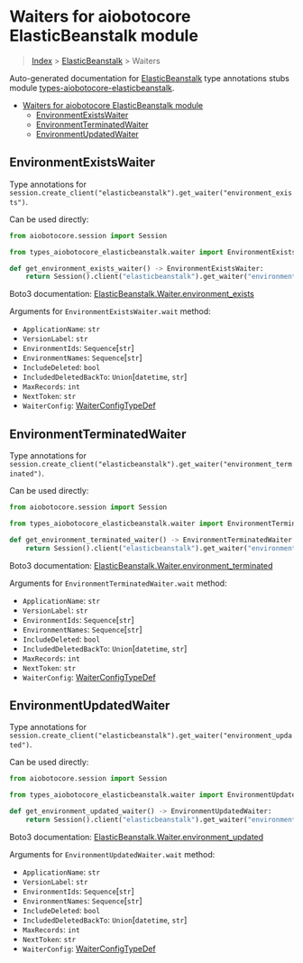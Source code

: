 <a id="waiters-for-aiobotocore-elasticbeanstalk-module"></a>

# Waiters for aiobotocore ElasticBeanstalk module

> [Index](../README.md) > [ElasticBeanstalk](./README.md) > Waiters

Auto-generated documentation for
[ElasticBeanstalk](https://boto3.amazonaws.com/v1/documentation/api/latest/reference/services/elasticbeanstalk.html#ElasticBeanstalk)
type annotations stubs module
[types-aiobotocore-elasticbeanstalk](https://pypi.org/project/types-aiobotocore-elasticbeanstalk/).

- [Waiters for aiobotocore ElasticBeanstalk module](#waiters-for-aiobotocore-elasticbeanstalk-module)
  - [EnvironmentExistsWaiter](#environmentexistswaiter)
  - [EnvironmentTerminatedWaiter](#environmentterminatedwaiter)
  - [EnvironmentUpdatedWaiter](#environmentupdatedwaiter)

<a id="environmentexistswaiter"></a>

## EnvironmentExistsWaiter

Type annotations for
`session.create_client("elasticbeanstalk").get_waiter("environment_exists")`.

Can be used directly:

```python
from aiobotocore.session import Session

from types_aiobotocore_elasticbeanstalk.waiter import EnvironmentExistsWaiter

def get_environment_exists_waiter() -> EnvironmentExistsWaiter:
    return Session().client("elasticbeanstalk").get_waiter("environment_exists")
```

Boto3 documentation:
[ElasticBeanstalk.Waiter.environment_exists](https://boto3.amazonaws.com/v1/documentation/api/latest/reference/services/elasticbeanstalk.html#ElasticBeanstalk.Waiter.EnvironmentExists)

Arguments for `EnvironmentExistsWaiter.wait` method:

- `ApplicationName`: `str`
- `VersionLabel`: `str`
- `EnvironmentIds`: `Sequence`\[`str`\]
- `EnvironmentNames`: `Sequence`\[`str`\]
- `IncludeDeleted`: `bool`
- `IncludedDeletedBackTo`: `Union`\[`datetime`, `str`\]
- `MaxRecords`: `int`
- `NextToken`: `str`
- `WaiterConfig`: [WaiterConfigTypeDef](./type_defs.md#waiterconfigtypedef)

<a id="environmentterminatedwaiter"></a>

## EnvironmentTerminatedWaiter

Type annotations for
`session.create_client("elasticbeanstalk").get_waiter("environment_terminated")`.

Can be used directly:

```python
from aiobotocore.session import Session

from types_aiobotocore_elasticbeanstalk.waiter import EnvironmentTerminatedWaiter

def get_environment_terminated_waiter() -> EnvironmentTerminatedWaiter:
    return Session().client("elasticbeanstalk").get_waiter("environment_terminated")
```

Boto3 documentation:
[ElasticBeanstalk.Waiter.environment_terminated](https://boto3.amazonaws.com/v1/documentation/api/latest/reference/services/elasticbeanstalk.html#ElasticBeanstalk.Waiter.EnvironmentTerminated)

Arguments for `EnvironmentTerminatedWaiter.wait` method:

- `ApplicationName`: `str`
- `VersionLabel`: `str`
- `EnvironmentIds`: `Sequence`\[`str`\]
- `EnvironmentNames`: `Sequence`\[`str`\]
- `IncludeDeleted`: `bool`
- `IncludedDeletedBackTo`: `Union`\[`datetime`, `str`\]
- `MaxRecords`: `int`
- `NextToken`: `str`
- `WaiterConfig`: [WaiterConfigTypeDef](./type_defs.md#waiterconfigtypedef)

<a id="environmentupdatedwaiter"></a>

## EnvironmentUpdatedWaiter

Type annotations for
`session.create_client("elasticbeanstalk").get_waiter("environment_updated")`.

Can be used directly:

```python
from aiobotocore.session import Session

from types_aiobotocore_elasticbeanstalk.waiter import EnvironmentUpdatedWaiter

def get_environment_updated_waiter() -> EnvironmentUpdatedWaiter:
    return Session().client("elasticbeanstalk").get_waiter("environment_updated")
```

Boto3 documentation:
[ElasticBeanstalk.Waiter.environment_updated](https://boto3.amazonaws.com/v1/documentation/api/latest/reference/services/elasticbeanstalk.html#ElasticBeanstalk.Waiter.EnvironmentUpdated)

Arguments for `EnvironmentUpdatedWaiter.wait` method:

- `ApplicationName`: `str`
- `VersionLabel`: `str`
- `EnvironmentIds`: `Sequence`\[`str`\]
- `EnvironmentNames`: `Sequence`\[`str`\]
- `IncludeDeleted`: `bool`
- `IncludedDeletedBackTo`: `Union`\[`datetime`, `str`\]
- `MaxRecords`: `int`
- `NextToken`: `str`
- `WaiterConfig`: [WaiterConfigTypeDef](./type_defs.md#waiterconfigtypedef)
